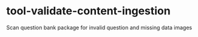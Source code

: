 # tool-validate-content-ingestion
Scan question bank package for invalid question and missing data images
